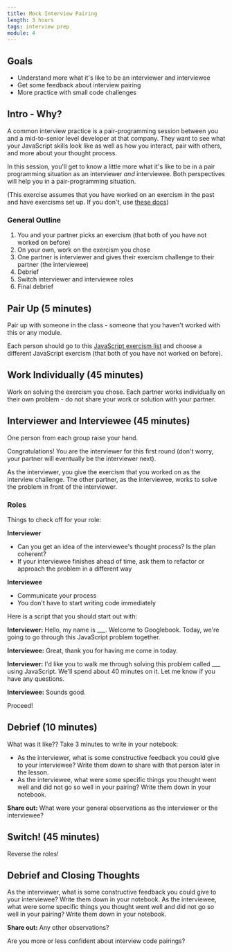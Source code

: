 ```yaml
---
title: Mock Interview Pairing
length: 3 hours
tags: interview prep
module: 4
---
```


## Goals

* Understand more what it's like to be an interviewer and interviewee
* Get some feedback about interview pairing
* More practice with small code challenges

## Intro - Why?

A common interview practice is a pair-programming session between you and a mid-to-senior level developer at that company. 
They want to see what your JavaScript skills look like as well as how you interact, pair with others, and more about your thought process.

In this session, you'll get to know a little more what it's like to be in a pair programming situation as an interviewer _and_ interviewee. Both perspectives 
will help you in a pair-programming situation.

(This exercise assumes that you have worked on an exercism in the past and have exercisms set up. If you don't, use [these docs]())

### General Outline

1. You and your partner picks an exercism (that both of you have not worked on before)
2. On your own, work on the exercism you chose
3. One partner is interviewer and gives their exercism challenge to their partner (the interviewee)
4. Debrief
5. Switch interviewer and interviewee roles
6. Final debrief

## Pair Up (5 minutes)

Pair up with someone in the class - someone that you haven't worked with this or any module.

Each person should go to this [JavaScript exercism list](http://exercism.io/languages/javascript/exercises) and choose a different JavaScript exercism 
(that both of you have not worked on before).

## Work Individually (45 minutes)

Work on solving the exercism you chose. Each partner works individually on their own problem - do not share your work or solution with your partner.

## Interviewer and Interviewee (45 minutes)

One person from each group raise your hand.

Congratulations! You are the interviewer for this first round (don't worry, your partner will eventually be the interviewer next).

As the interviewer, you give the exercism that you worked on as the interview challenge. The other partner, as the interviewee, works to solve the 
problem in front of the interviewer.

### Roles

Things to check off for your role:

**Interviewer**

* Can you get an idea of the interviewee's thought process? Is the plan coherent?
* If your interviewee finishes ahead of time, ask them to refactor or approach the problem in a different way

**Interviewee**

* Communicate your process
* You don't have to start writing code immediately

Here is a script that you should start out with:

**Interviewer:** Hello, my name is ___. Welcome to Googlebook. Today, we're going to go through this JavaScript problem together.

**Interviewee:** Great, thank you for having me come in today.

**Interviewer:** I'd like you to walk me through solving this problem called ___ using JavaScript. We'll spend about 40 minutes on it. Let me know if you have any questions.

**Interviewee:** Sounds good.

Proceed!

## Debrief (10 minutes)

What was it like?? Take 3 minutes to write in your notebook:

* As the interviewer, what is some constructive feedback you could give to your interviewee? Write them down to share with that person later in the lesson.
* As the interviewee, what were some specific things you thought went well and did not go so well in your pairing? Write them down in your notebook.

**Share out:** What were your general observations as the interviewer or the interviewee?

<!-- Some issues they should talk about: -->
<!-- * Talk aloud through the problem so that the interviewer can know you read through everything -->
<!-- * Ask any clarifying questions or any questions about assumptions made for the problem -->
<!-- * It's ok to draw something on paper first or pseudocode -->
<!-- * Talk it out (silence is deafening in an interview pairing situation). The interviewer wants to know what your thinking and what your thought process is like -->
<!-- * Is someone able to adjust when things go wrong? -->

## Switch! (45 minutes)

Reverse the roles!

## Debrief and Closing Thoughts

As the interviewer, what is some constructive feedback you could give to your interviewee? Write them down in your notebook.
As the interviewee, what were some specific things you thought went well and did not go so well in your pairing? Write them down in your notebook.

**Share out:** Any other observations?

Are you more or less confident about interview code pairings?